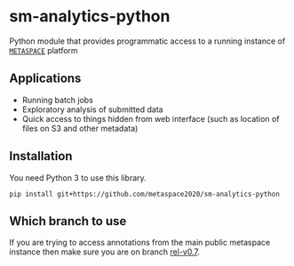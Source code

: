 # sm-analytics-python

Python module that provides programmatic access to a running instance of [`METASPACE`](https://github.com/METASPACE2020/) platform

## Applications

* Running batch jobs
* Exploratory analysis of submitted data
* Quick access to things hidden from web interface (such as location of files on S3 and other metadata)

## Installation

You need Python 3 to use this library.

`pip install git+https://github.com/metaspace2020/sm-analytics-python`

## Which branch to use
If you are trying to access annotations from the main public metaspace instance then make sure you are on branch [rel-v0.7](https://github.com/METASPACE2020/sm-analytics-python/tree/rel-v0.7/).
